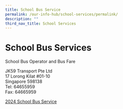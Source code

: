 ```yaml
---
title: School Bus Service
permalink: /our-info-hub/school-services/permalink/
description: ""
third_nav_title: School Services
---
```

# School Bus Services

School Bus Operator and Bus Fare

JK59 Transport Pte Ltd <br>
17 Lorong Kilat #01-10<br>
Singapore 598138<br>
Tel: 64655959<br>
Fax: 64665959<br>

[2024 School Bus Service](/files/Our%20Info%20Hub/2024%20zhps%20bus%20price%20list.pdf)